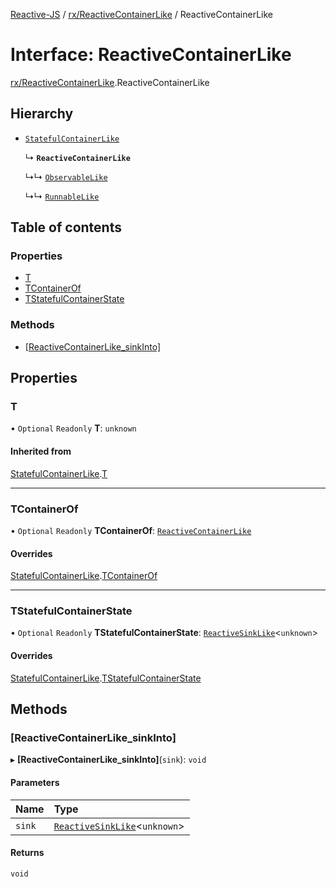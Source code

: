 [Reactive-JS](../README.md) / [rx/ReactiveContainerLike](../modules/rx_ReactiveContainerLike.md) / ReactiveContainerLike

# Interface: ReactiveContainerLike

[rx/ReactiveContainerLike](../modules/rx_ReactiveContainerLike.md).ReactiveContainerLike

## Hierarchy

- [`StatefulContainerLike`](containers_StatefulContainerLike.StatefulContainerLike.md)

  ↳ **`ReactiveContainerLike`**

  ↳↳ [`ObservableLike`](rx_ObservableLike.ObservableLike.md)

  ↳↳ [`RunnableLike`](rx_RunnableLike.RunnableLike.md)

## Table of contents

### Properties

- [T](rx_ReactiveContainerLike.ReactiveContainerLike.md#t)
- [TContainerOf](rx_ReactiveContainerLike.ReactiveContainerLike.md#tcontainerof)
- [TStatefulContainerState](rx_ReactiveContainerLike.ReactiveContainerLike.md#tstatefulcontainerstate)

### Methods

- [[ReactiveContainerLike\_sinkInto]](rx_ReactiveContainerLike.ReactiveContainerLike.md#[reactivecontainerlike_sinkinto])

## Properties

### T

• `Optional` `Readonly` **T**: `unknown`

#### Inherited from

[StatefulContainerLike](containers_StatefulContainerLike.StatefulContainerLike.md).[T](containers_StatefulContainerLike.StatefulContainerLike.md#t)

___

### TContainerOf

• `Optional` `Readonly` **TContainerOf**: [`ReactiveContainerLike`](rx_ReactiveContainerLike.ReactiveContainerLike.md)

#### Overrides

[StatefulContainerLike](containers_StatefulContainerLike.StatefulContainerLike.md).[TContainerOf](containers_StatefulContainerLike.StatefulContainerLike.md#tcontainerof)

___

### TStatefulContainerState

• `Optional` `Readonly` **TStatefulContainerState**: [`ReactiveSinkLike`](rx_ReactiveSinkLike.ReactiveSinkLike.md)<`unknown`\>

#### Overrides

[StatefulContainerLike](containers_StatefulContainerLike.StatefulContainerLike.md).[TStatefulContainerState](containers_StatefulContainerLike.StatefulContainerLike.md#tstatefulcontainerstate)

## Methods

### [ReactiveContainerLike\_sinkInto]

▸ **[ReactiveContainerLike_sinkInto]**(`sink`): `void`

#### Parameters

| Name | Type |
| :------ | :------ |
| `sink` | [`ReactiveSinkLike`](rx_ReactiveSinkLike.ReactiveSinkLike.md)<`unknown`\> |

#### Returns

`void`
